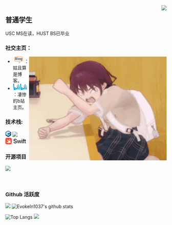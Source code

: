 <img align="right" src="https://count.getloli.com/@:EvokeIn1037?theme=kasuterura-4">

## 普通学生

USC MS在读，HUST BS已毕业

### **社交主页：**

 <img align="right" alt="GIF" src="./images/code.gif" width="430" height="auto" />


-   <a href="https://evokein1037.github.io/blog"><code><img height="20" width="auto" src="./images/blog.png"></code></a>：姑且算是博客。
-   <a href="https://space.bilibili.com/325681120?spm_id_from=333.1007.0.0"><code><img height="20" width="auto" src="./images/bilibili.png"></code></a>：凄惨的b站主页。

### **技术栈:**

<a href="https://cplusplus.com/"><code><img height="20" width="auto" src="./images/cpp.png"></code></a>
<a href="https://www.python.org/"><code><img height="20" width="auto" src="./images/python.svg"></code></a>
<a href="https://www.swift.org/"><code><img height="20" width="auto" src="./images/swift.png"></code></a>

### 开源项目

[![](https://github-readme-stats.vercel.app/api/pin/?username=EvokeIn1037&repo=Random-Pictures)](https://github.com/EvokeIn1037/Random-Pictures)
<br><br><br>

### Github 活跃度

[![](https://activity-graph.herokuapp.com/graph?username=EvokeIn1037&theme=dracula)](https://github.com/ashutosh00710/github-readme-activity-graph)
![EvokeIn1037's github stats](https://github-readme-stats.vercel.app/api?username=EvokeIn1037&show_icons=true&theme=vue)

![Top Langs](https://github-readme-stats.vercel.app/api/top-langs/?username=EvokeIn1037&langs_count=6)
![](https://github-readme-stats.vercel.app/api/top-langs/?username=EvokeIn1037&layout=compact&langs_count=6)
